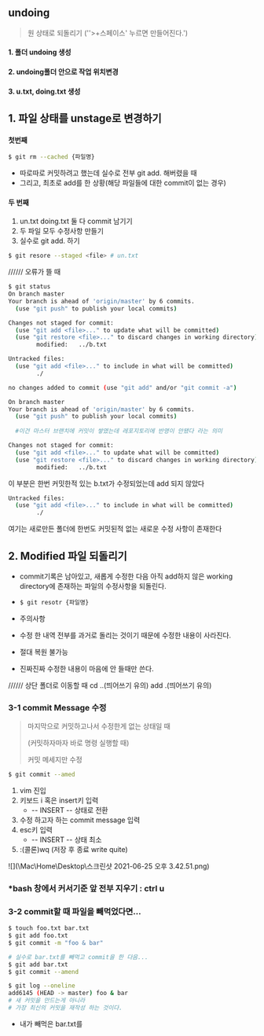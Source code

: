 ## undoing

> 원 상태로 되돌리기 (''>+스페이스' 누르면 만들어진다.')

#### 1. 폴더 undoing 생성

#### 2. undoing폴더 안으로 작업 위치변경

#### 3. u.txt, doing.txt 생성



## 1. 파일 상태를 unstage로 변경하기

#### 첫번째

```bash
$ git rm --cached {파일명}
```

- 따로따로 커밋하려고 했는데 실수로 전부 git add. 해버렸을 때
- 그리고, 최초로 add를 한 상황(해당 파일들에 대한 commit이 없는 경우)

#### 두 번째

1. un.txt doing.txt 둘 다 commit 남기기
2. 두 파일 모두 수정사항 만들기
3. 실수로 git add. 하기

```bash
$ git resore --staged <file> # un.txt 
```

////// 오류가 뜰 때

```bash
$ git status
On branch master
Your branch is ahead of 'origin/master' by 6 commits.
  (use "git push" to publish your local commits)

Changes not staged for commit:
  (use "git add <file>..." to update what will be committed)
  (use "git restore <file>..." to discard changes in working directory)
        modified:   ../b.txt

Untracked files:
  (use "git add <file>..." to include in what will be committed)
        ./

no changes added to commit (use "git add" and/or "git commit -a")
```

```bash
On branch master
Your branch is ahead of 'origin/master' by 6 commits.
  (use "git push" to publish your local commits)
  
  #이건 마스터 브랜치에 커밋이 쌓였는데 레포지토리에 반영이 안됐다 라는 의미
```



```bash
Changes not staged for commit:
  (use "git add <file>..." to update what will be committed)
  (use "git restore <file>..." to discard changes in working directory)
        modified:   ../b.txt
```

이 부분은 한번 커밋한적 있는 b.txt가 수정되었는데 add 되지 않았다 

```bash
Untracked files:
  (use "git add <file>..." to include in what will be committed)
        ./
```

여기는 새로만든 폴더에 한번도 커밋된적 없는 새로운 수정 사항이 존재한다



## 2. Modified 파일 되돌리기

- commit기록은 남아있고, 새롭게 수정한 다음 아직 add하지 않은 working directory에 존재하는 파일의 수정사항을 되돌린다.

- ```bash
  $ git resotr {파일명}
  ```

- 주의사항

- 수정 한 내역 전부를 과거로 돌리는 것이기 때문에 수정한 내용이 사라진다.

- 절대 복원 불가능

- 진짜진짜 수정한 내용이 마음에 안 들때만 쓴다.

 ////// 상단 폴더로 이동할 때 cd ..(띄어쓰기 유의)  add .(띄어쓰기 유의)

### 3-1 commit Message 수정

> 마지막으로 커밋하고나서 수정한게 없는 상태일 때
>
> (커밋하자마자 바로 명령 실행할 때)
>
> 커밋 메세지만 수정

```bash
$ git commit --amed
```



1. vim 진입
2. 키보드 i 혹은 insert키 입력
   - -- INSERT -- 상태로 전환
3. 수정 하고자 하는 commit message 입력
4. esc키 입력
   - -- INSERT -- 상태 최소
5. :(콜론)wq (저장 후 종료 write quite)

![](\\Mac\Home\Desktop\스크린샷 2021-06-25 오후 3.42.51.png)

### *bash 창에서 커서기준 앞 전부 지우기 : ctrl u

### 3-2 commit할 때 파일을 빼먹었다면...

```bash
$ touch foo.txt bar.txt
$ git add foo.txt
$ git commit -m "foo & bar"

# 실수로 bar.txt를 빼먹고 commit을 한 다음...
$ git add bar.txt
$ git commit --amend

$ git log --oneline
add6145 (HEAD -> master) foo & bar
# 새 커밋을 만드는게 아니라 
# 가장 최신의 커밋을 재작성 하는 것이다.
```

- 내가 빼먹은 bar.txt를 


